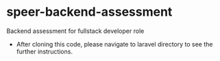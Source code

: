 # speer-backend-assessment
 Backend assessment for fullstack developer role

- After cloning this code, please navigate to laravel directory to see the further instructions.
